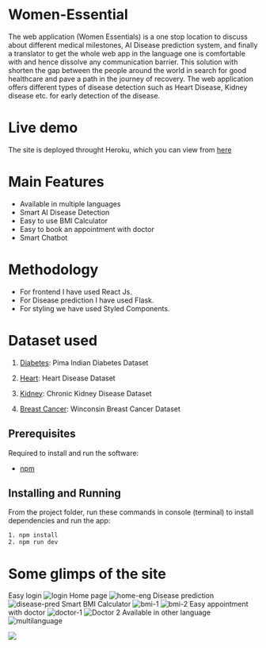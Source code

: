 # Women-Essential
The web application (Women Essentials) is a one stop location to discuss about different medical milestones, AI Disease prediction system, and finally a translator to get the whole web app in the language one is comfortable with and hence dissolve any communication barrier. This solution with shorten the gap between the people around the world in search for good healthcare and pave a path in the journey of recovery. The web application offers different types of disease detection such as Heart Disease, Kidney disease etc. for early detection of the disease. 

# Live demo
The site is deployed throught Heroku, which you can view from [here](https://womenessentials.herokuapp.com)

<!-- # Video Demo link
You can checkout the video demo link [here](https://youtu.be/5TbZr4_iiTE) -->

# Main Features
- Available in multiple languages
- Smart AI Disease Detection
- Easy to use BMI Calculator
- Easy to book an appointment with doctor
- Smart Chatbot

# Methodology
- For frontend I have used React Js.
- For Disease prediction I have used Flask.
- For styling we have used Styled Components.

# Dataset used
1) [Diabetes](https://www.kaggle.com/uciml/pima-indians-diabetes-database): Pima Indian Diabetes Dataset

2) [Heart](https://www.kaggle.com/ronitf/heart-disease-uci): Heart Disease Dataset

3) [Kidney](https://www.kaggle.com/mansoordaku/ckdisease): Chronic Kidney Disease Dataset

4) [Breast Cancer](https://www.kaggle.com/uciml/breast-cancer-wisconsin-data): Winconsin Breast Cancer Dataset


## Prerequisites
Required to install and run the software:

 * [npm](https://www.npmjs.com/get-npm)


## Installing and Running

From the project folder, run these commands in console (terminal) to install dependencies and run the app:
```
1. npm install
2. npm run dev
```

# Some glimps of the site
Easy login
![login](https://user-images.githubusercontent.com/64153988/121817607-0ecbc100-cca0-11eb-8045-1a97dbe39a78.png)
Home page
![home-eng](https://user-images.githubusercontent.com/64153988/121817599-01163b80-cca0-11eb-9a34-bf6cef91bd02.png)
Disease prediction
![disease-pred](https://user-images.githubusercontent.com/64153988/121817619-1e4b0a00-cca0-11eb-94ff-22e27c4dc9a7.png)
Smart BMI Calculator
![bmi-1](https://user-images.githubusercontent.com/64153988/121817630-2e62e980-cca0-11eb-9029-189d8539e681.png)
![bmi-2](https://user-images.githubusercontent.com/64153988/121817636-36bb2480-cca0-11eb-904e-2eec2903fbb1.png)
Easy appointment with doctor
![doctor-1](https://user-images.githubusercontent.com/64153988/121817647-45094080-cca0-11eb-89d8-0e92f906e914.png)
![Doctor 2](https://user-images.githubusercontent.com/64153988/121817650-476b9a80-cca0-11eb-8bd8-ae682f898ee8.png)
Available in other language
![multilanguage](https://user-images.githubusercontent.com/64153988/121817662-53575c80-cca0-11eb-96aa-26dd3f5cea58.png)

<img src="https://komarev.com/ghpvc/?username=Women-Essential&color=blue&label=+Hackers+inspired"/>
